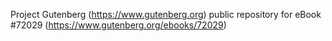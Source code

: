 Project Gutenberg (https://www.gutenberg.org) public repository
for eBook #72029 (https://www.gutenberg.org/ebooks/72029)
